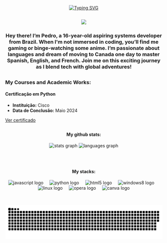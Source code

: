 <div align="center">
<a href="https://git.io/typing-svg"><img src="https://readme-typing-svg.demolab.com?font=Fira+Code&weight=900&size=36&pause=1000&color=FF1CAE&vCenter=true&width=900&height=88&lines=%E2%8A%B9+Hello+World%2C+I'm+Pedro%2C+be+very+welcome!+%E2%8A%B9" alt="Typing SVG" /></a>
</div>

##

<div align="center">
<img src="https://github.com/user-attachments/assets/21d24d61-282e-41c8-97f4-c18053e64136" width="150px" />
</div>

<h3 align="center">Hey there! I’m Pedro, a 16-year-old aspiring systems developer from Brazil. When I'm not immersed in coding, you’ll find me gaming or binge-watching some anime. I’m passionate about languages and dream of moving to Canada one day to master Spanish, English, and French. Join me on this exciting journey as I blend tech with global adventures!</h3>

##

 ### My Courses and Academic Works:

#### Certificação em Python
- **Instituição:** Cisco
- **Data de Conclusão:** Maio 2024

<a href="https://www.credly.com/badges/0a4e23f4-a5e9-4d0d-9af8-87d6939b825a" class="github-button" target="_blank">
Ver certificado
</a>

##

<div align="center">
  <H4>My github stats:</H4>
  <img src="https://github-readme-stats.vercel.app/api?username=pedroa08&hide_title=false&hide_rank=false&show_icons=true&include_all_commits=true&count_private=true&disable_animations=false&theme=neon&locale=en&hide_border=false&order=1" height="80" alt="stats graph"  />
  
  <img src="https://github-readme-stats.vercel.app/api/top-langs?username=pedroa08&locale=en&hide_title=false&layout=compact&card_width=320&langs_count=5&theme=neon&hide_border=false&order=2" height="80" alt="languages graph"  />
  
</div>

##

<br clear="both">

<div align="center">
  <H4>My stacks:</H4>
  <img src="https://cdn.jsdelivr.net/gh/devicons/devicon/icons/javascript/javascript-original.svg" height="50" alt="javascript logo"  />
  <img width="12" />
  <img src="https://cdn.jsdelivr.net/gh/devicons/devicon/icons/python/python-original.svg" height="50" alt="python logo"  />
  <img width="12" />
  <img src="https://cdn.jsdelivr.net/gh/devicons/devicon/icons/html5/html5-original.svg" height="50" alt="html5 logo"  />
  <img width="12" />
  <img src="https://cdn.jsdelivr.net/gh/devicons/devicon/icons/windows8/windows8-original.svg" height="50" alt="windows8 logo"  />
  <img width="12" />
  <img src="https://cdn.jsdelivr.net/gh/devicons/devicon/icons/linux/linux-original.svg" height="50" alt="linux logo"  />
  <img width="12" />
  <img src="https://cdn.jsdelivr.net/gh/devicons/devicon/icons/opera/opera-original.svg" height="50" alt="opera logo"  />
  <img width="12" />
  <img src="https://cdn.jsdelivr.net/gh/devicons/devicon/icons/canva/canva-original.svg" height="50" alt="canva logo"  />
</div>

##

<br clear="both">

<picture align="right">
  <source media="(prefers-color-scheme: dark)" srcset="https://raw.githubusercontent.com/pedroa08/pedroa08/output/github-contribution-grid-snake-dark.svg">
  <source media="(prefers-color-scheme: light)" srcset="https://raw.githubusercontent.com/pedroa08/pedroa08/output/github-contribution-grid-snake-dark.svg">
  <img align="center" alt="github contribution grid snake animation" src="https://raw.githubusercontent.com/pedroa08/pedroa08/output/github-contribution-grid-snake.svg">
</picture>

